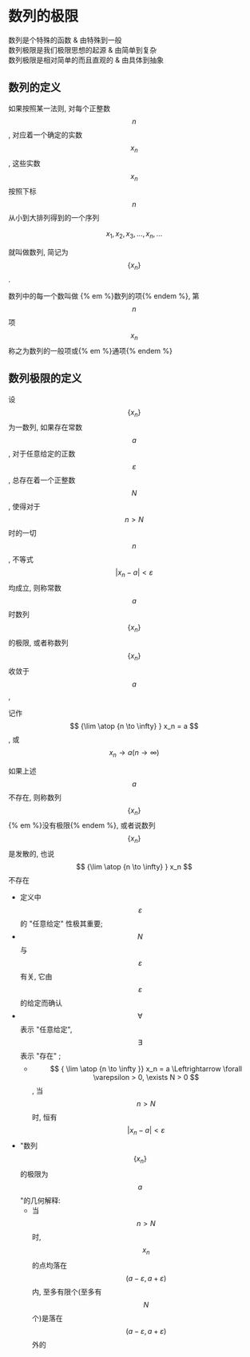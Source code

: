 # 数列的极限


数列是个特殊的函数   & 由特殊到一般  
数列极限是我们极限思想的起源  & 由简单到复杂  
数列极限是相对简单的而且直观的  &  由具体到抽象


## 数列的定义

如果按照某一法则, 对每个正整数 $$ n $$ , 对应着一个确定的实数 $$ x_n $$, 这些实数 $$ x_n $$ 按照下标 $$ n $$ 从小到大排列得到的一个序列

$$ x_1, x_2, x_3, . . . , x_n, ... $$

就叫做数列, 简记为 $$ \{ x_n \} $$.

数列中的每一个数叫做 {% em %}数列的项{% endem %}, 第 $$ n $$ 项 $$ x_n $$ 称之为数列的一般项或{% em %}通项{% endem %}

## 数列极限的定义

设 $$ \{ x_n \} $$ 为一数列, 如果存在常数 $$ a $$, 对于任意给定的正数 $$ \varepsilon $$, 总存在着一个正整数 $$ N $$, 使得对于 $$ n > N $$ 时的一切 $$ n $$, 不等式 $$ \lvert x_n -a \rvert < \varepsilon $$ 均成立, 则称常数 $$ a $$ 时数列 $$ \{ x_n \} $$ 的极限, 或者称数列 $$ \{ x_n \} $$ 收敛于 $$ a $$, 

记作 $$ {\lim \atop {n \to \infty} } x_n = a $$ , 或 $$ x_n \to a ( n \to \infty ) $$

如果上述 $$ a $$ 不存在, 则称数列 $$ \{ x_n \} $$ {% em %}没有极限{% endem %}, 或者说数列 $$ \{ x_n \} $$ 是发散的, 也说 $$ {\lim \atop {n \to \infty} } x_n $$ 不存在 

* 定义中 $$ \varepsilon $$ 的 "任意给定" 性极其重要;
* $$ N $$ 与 $$ \varepsilon $$ 有关, 它由 $$ \varepsilon $$ 的给定而确认
* $$ \forall $$ 表示 "任意给定",  $$ \exists $$ 表示 "存在" ;
  * $$ { \lim \atop {n \to \infty }} x_n = a \Leftrightarrow \forall \varepsilon > 0, \exists N > 0 $$ , 当 $$ n > N $$ 时, 恒有 $$ \lvert x_n -a \rvert < \varepsilon $$
* "数列 $$ \{ x_n \} $$ 的极限为 $$ a $$ "的几何解释:
  * 当 $$ n > N $$ 时, $$ x_n $$ 的点均落在 $$ ( a - \varepsilon , a + \varepsilon ) $$ 内, 至多有限个(至多有 $$ N $$ 个)是落在 $$ (a - \varepsilon , a + \varepsilon ) $$ 外的